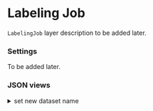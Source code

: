 # Labeling Job

`LabelingJob` layer description to be added later.

### Settings

To be added later.

### JSON views

<details>
  <summary>set new dataset name</summary>
<pre>

</pre>
</details>
